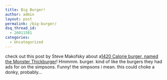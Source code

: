 ```yaml
---
title: Big Burger!
author: admin
layout: post
permalink: /big-burger/
dsq_thread_id:
  - 26011581
categories:
  - Uncategorized
---
```

check out this post by Steve Makofsky about a[1420 Calorie burger, named the Monster Thickburger][1]! Hmmmm. burger. kind of like the burgers they had ads for on the simpsons. Funny! the simpsons i mean. this could choke a donky, probably&#8230;

 [1]: http://weblogs.asp.net/smakofsky/archive/2004/11/16/258355.aspx
